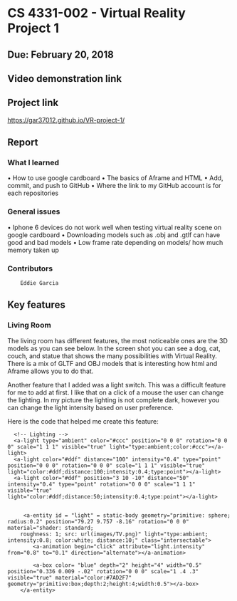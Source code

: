 # CS 4331-002 - Virtual Reality Project 1
## Due: February 20, 2018
## Video demonstration link
## Project link
https://gar37012.github.io/VR-project-1/

## Report
### What I learned
•	How to use google cardboard
•	The basics of Aframe and HTML
•	Add, commit, and push to GitHub
•	Where the link to my GitHub account is for each repositories
### General issues
•	Iphone 6 devices do not work well when testing virtual reality scene on google cardboard
•	Downloading models such as .obj and .gtlf can have good and bad models 
•	Low frame rate depending on models/ how much memory taken up
### Contributors	
        Eddie Garcia
## Key features

### Living Room

The living room has different features, the most noticeable ones are the 3D models as you can see below. In the screen shot you can see a dog, cat, couch, and statue that shows the many possibilities with Virtual Reality. There is a mix of GLTF and OBJ models that is interesting how html and Aframe allows you to do that.

 

Another feature that I added was a light switch. This was a difficult feature for me to add at first. I like that on a click of a mouse the user can change the lighting. In my picture the lighting is not complete dark, however you can change the light intensity based on user preference. 
 
Here is the code that helped me create this feature:

      <!-- Lighting -->
      <a-light type="ambient" color="#ccc" position="0 0 0" rotation="0 0 0" scale="1 1 1" visible="true" light="type:ambient;color:#ccc"></a-light>
      <a-light color="#ddf" distance="100" intensity="0.4" type="point" position="0 0 0" rotation="0 0 0" scale="1 1 1" visible="true" light="color:#ddf;distance:100;intensity:0.4;type:point"></a-light>
      <a-light color="#ddf" position="3 10 -10" distance="50" intensity="0.4" type="point" rotation="0 0 0" scale="1 1 1" visible="true" light="color:#ddf;distance:50;intensity:0.4;type:point"></a-light>

	 
		 <a-entity id = "light" = static-body geometry="primitive: sphere; radius:0.2" position="79.27 9.757 -8.16" rotation="0 0 0" material="shader: standard;
		roughness: 1; src: url(images/TV.png)" light="type:ambient; intensity:0.8; color:white; distance:10;" class="intersectable">
            <a-animation begin="click" attribute="light.intensity" from="0.8" to="0.1" direction="alternate"></a-animation>
			
			<a-box color= "blue" depth="2" height="4" width="0.5" position="0.336 0.009 -.02" rotation="0 0 0" scale="1 .4 .3" visible="true" material="color:#7AD2F7" geometry="primitive:box;depth:2;height:4;width:0.5"></a-box>
        </a-entity>
	  